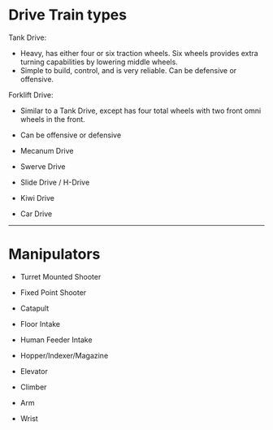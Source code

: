 # Drive Train types

Tank Drive:
- Heavy, has either four or six traction wheels. Six wheels provides extra turning capabilities by lowering middle wheels.
- Simple to build, control, and is very reliable. Can be defensive or offensive.

Forklift Drive:
- Similar to a Tank Drive, except has four total wheels with two front omni wheels in the front.
- Can be offensive or defensive

- Mecanum Drive

- Swerve Drive

- Slide Drive / H-Drive

- Kiwi Drive

- Car Drive

---

# Manipulators

- Turret Mounted Shooter

- Fixed Point Shooter

- Catapult

- Floor Intake

- Human Feeder Intake

- Hopper/Indexer/Magazine

- Elevator

- Climber

- Arm

- Wrist
